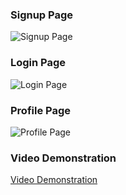 ### Signup Page
![Signup Page](https://graph.org/file/117e47f1a0acd9e87741d.jpg)

### Login Page
![Login Page](https://graph.org/file/6db845f1a54f4d1023711.jpg)

### Profile Page
![Profile Page](https://graph.org/file/f27bcf2585626ff833485.jpg)

### Video Demonstration
[Video Demonstration](https://drive.google.com/file/d/1Ouc3khrlxG6g_HVaZ8hvVjvilgt47r8e/preview)

